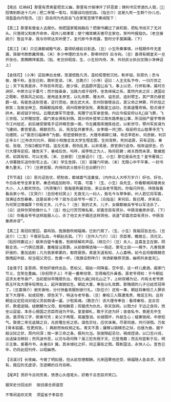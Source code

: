 <!-- { "loadSidebar": true } -->
    【南吕 红衲袄】那里有贯索星把忠义幽，那里有ガ侯律开了奸恶窦；铸刑书交举酒仇人彀，招情到断送十几州；把二帝冤一笔勾，将屡战功狃犯由。〔指旦介〕这是九死一生剩个孙儿也，泪盈盈向丹陛流。〔旦〕臣岳珂为先臣岳飞合家冤苦情节奏闻陛下：

    【其二】那里有替金人去报仇，倒把国家冤抛脑后？把御书藏过了装机彀，把私书烧灭了无对头。只落得父和男齐命休，母共儿相凑首；使个掩耳瞒天害尽全家也，笑吟吟报寇仇。〔老旦接疏介〕暂且平身，我与你转达天听便了。圣代即今多雨露，暂时分手莫踌躇。〔下〕

    【其三】〔末〕只见满都城黯气收，喜得矾楼前日影透。〔旦〕小生所奏事情，计程期件件无差漏，简御书款款藏库楼。〔末〕多少申理的戈与矛，那牵绊的钅后与钩。〔合〕喜得有眼皇天一旦开张也，意腾腾拜冕旒。〔贴、老旦扮昭容，生、小生扮内侍，净、外扮武士执仪仗随小净捧诏上〕

    【金钱花】〔小净〕诏旨捧出龙楼，宠渥倍胜凡流，温纶昭雪慰沉忧。彰斧钺，别恩仇；忠与佞，播千秋。圣旨已到，跪听宣读。〔末、旦跪介〕〔小净〕诏曰：人主无私予夺，一归万世之公；天下有真是非，不待百年而定。故少保、武昌郡开国公岳飞，事上以忠，行师有律。属时方讲好，中原方议于橐弓；而尔独奋身，当路力成于投杼。坐急绛侯之系，莫然内史之灰；逮国论之既彰，想英风之如在。是用追复原官，以礼改葬，赠太师、谥忠武、追封鄂王。其尸首仍悬官爵一级，有能告送到官者，定行赏给。故左武大夫、忠州防御使岳云，禀父命之神算，歼炽焰之邪氛；及故龙神卫、西厢都指挥使、阆州观察使张宪，勇敢屡立战功，忠直遽罹奇祸。慰贞魂于拱木，新戎钺于帅坛。云赠武康军节度使，宪赠宁远军承宣使。内云令临安府以礼岳飞葬，飞三世祖、父并赠加官，阖门男女俱有封荫。其孙珂补提举江南东路茶盐公事，所没田产屋宇等俱令江州给还，前后被受御笔手诏并精忠旗一面，令左藏南库搜拣给还，以彰世守。鄂州军民请为飞建祠，委官督造，赐额忠烈。云、宪及坠井妻李氏、女孝娥一并祭。临安府北山智果寺充飞功德院，以“褒忠衍福禅寺”为额。枢密使韩世忠，大理寺卿薛仁辅，寺丞李若朴、何彦猷，判宗正寺士亻，布衣刘允升、殿前小校施全及太学生程宏图，生则宠秩，死则追褒，另有诏旨。秦桧、张俊、万俟Ι横加不韪，滥及无辜，假伪乱真，以非易是，原官俱行追夺。桧改谥缪丑，仍行大理寺定招，播告天下，垂戒后世。呜呼，闻李牧之为人，殆将抚髀；阙关西而未录，敢缓旌贤。如其有知，可以无恨。〔末、旦谢恩〕〔旦接诏介〕〔生、小生〕那位是岳先生？皇爷著我二人领著鼓乐送你到宅上去。〔末〕学生告辞。〔旦〕容踵门叩谢。〔末〕无限心中不平事，一封书奏九重天。〔下〕〔旦换官服，内侍同武士鼓乐引旦出朝行介〕

    【节节高】〔众〕恩光诏旨优，把愁收，都城喜气连童叟。〔内作众人大呼万岁介〕好也、好也，今日岳老爷全家复职，秦丞相追加削夺，可喜、可喜！〔生、小生〕岳先生，你看都城闾巷男女大小，人人都欢悦也。〔内哭嚷介〕我每是荆襄百姓，来讼岳老爷冤的。你每闪开些，待我每看看岳家小爷。〔又哭介〕〔丑扮老妇哭上〕无食无儿一妇人，鬓毛今与草争新。州人若忆将军面，泪满征衣怨暴秦。这是岳家小爷？就与见岳爷爷一般了。〔众指丑〕来何后，鬓已飕，非亲旧，为何哭泣情偏厚？你有丈夫、儿子么？〔丑〕我的丈夫、儿子、女婿都被岳爷爷以军法杀了。〔众〕这样你哭他做什么？〔丑〕他公行赏罚难私宥，却喜忠臣有贤孙，中肠泪垂原非谬。〔下〕〔众〕你看岳爷爷这样能服人心，杀了他丈夫子婿还这样哭他，说道“却喜忠臣有贤孙，中肠泪垂原非谬”。

    【其二】南冠叹楚囚，喜鸣驺，旌旗鼓吹相辐辏。已到门首了。〔生、小生〕我每回旨去也。〔旦送介〕〔二生〕千载苌弘血，今朝赵氏孤。〔下〕〔旦作入门介〕〔众〕忠臣胄，瞻故丘，流光又。〔贴扮珂妻迎上〕献来白璧今番售，愁颜顿解欢声逗。〔相见介〕〔旦〕夫人，且喜圣主在御，阴翳全消。一门俱已旌褒，童稚皆沾恩爵。从前御赐诰轴一一简还，第宅土田一一赐予。凡害我家奸佞的，重加追削；凡为我家牵累的，都荷褒扬。真是天道有知，人心喜畅。如今且将御赐精忠旗拽起中庭，权当祖父灵位，告奠一杯。〔曳旗设祭拜介〕快洒新觞荐灵旗，幽明共承皇天。

    【金莲子】圣恩绸，笑他奸佞终出丑。愿伯父、祖姑一同降鉴，空中受，这一杯儿奠酒，阖家门节义，含笑在重幽。〔杂扮院子上〕不是一番寒彻骨，怎得梅花扑鼻香。禀老爷得知：于今朝廷诏求太老爷身尸，当初是狱卒隗顺负出，埋在九曲祠北山之下，上树双橘为记，内有太老爷原佩玉环及大理寺铅筒在上，起开面貌如生。朝廷大喜，奉旨以礼改葬。那隗顺的儿子已给赏冠带了。〔旦喜揖介〕谢天谢地，分付快备丧服到彼行礼。〔杂应介〕还有一事，朝廷将秦桧三人罪状发下大理寺，拟成招卷，颁告天下，特送与老爷看。〔旦〕秦桧三人既遭鬼责，难逭王刑。且将朝廷议定招词对祖父灵前朗诵一遍，少慰英魂。〔跪念介〕该大理寺奉旨：看得秦桧，亘古穷奸，欺君逆贼。结魍魉为父母，割地酬恩；剪貔虎为仇仇，弥天张网。以戮力扌于边之良将，而坐以逗留，本赤心报国之忠臣而诬为不轨。皇皇御札，敢于灭迹为奸；杳杳私书，竟是无中生浪。莫须有三字，断案可凭；亲父子两冤，英雄堕泪。长城既坏，外敌生心；蜡奏驰闻，中原短气。致使二帝无返辕之日，兆民罹左衽之悲。谋危宗社，应伏诛夷，尽录同居，共行骈戮。万矣Ι骨本狐媚，性更鸱张。氵典颜而徇权相之私，青天不畏；攘臂以锻精忠之狱，白昼为昏。据千般议狱之状，周内何深；按一家三命之条，极刑允当。张俊隙起忌功，祸成捏谤。以口舌兴戎，出话操戈稍别；然风波作恶，以刃与政何殊？虽三犯先殛于天，已登鬼籍；而五刑宜彰于后，明示王章。爰著丹书，永垂后礻冀。其余城社之奸，同正藁街之戮。既彰国法，永快人心。宣告已毕，仍将此招刊传，以昭幽愤。

    【浣溪沙】长夜幽，今做了明如昼，但从前怨德都酬。元来因果他还受，祸福随人各自求。天须有，报应的无虚谬，怎遮瞒的日月双眸。

    【尾声】贤奸今古同芳臭，愤懑心头借笔头，好教千古忠臣开笑口。

    据宋史分回出折  按旧谱合调谐宫

    不等闲追欢买笑  须猛省子孝臣忠

